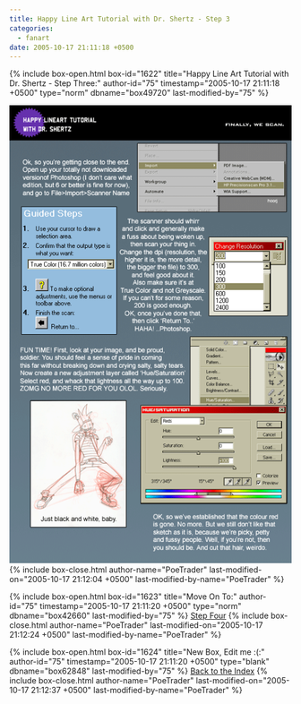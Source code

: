 ```yaml
---
title: Happy Line Art Tutorial with Dr. Shertz - Step 3
categories:
  - fanart
date: 2005-10-17 21:11:18 +0500
---
```

{% include box-open.html box-id="1622" title="Happy Line Art Tutorial with Dr. Shertz - Step Three:" author-id="75" timestamp="2005-10-17 21:11:18 +0500" type="norm" dbname="box49720" last-modified-by="75" %}
<center><img src="step_3_gif_ani.gif" /></center>
{% include box-close.html author-name="PoeTrader" last-modified-on="2005-10-17 21:12:04 +0500" last-modified-by-name="PoeTrader" %}

{% include box-open.html box-id="1623" title="Move On To:" author-id="75" timestamp="2005-10-17 21:11:20 +0500" type="norm" dbname="box42660" last-modified-by="75" %}
<a href="step4.php">Step Four</a>
{% include box-close.html author-name="PoeTrader" last-modified-on="2005-10-17 21:12:24 +0500" last-modified-by-name="PoeTrader" %}

{% include box-open.html box-id="1624" title="New Box, Edit me :(:" author-id="75" timestamp="2005-10-17 21:11:20 +0500" type="blank" dbname="box62848" last-modified-by="75" %}
<a href="index.php">Back to the Index</a>
{% include box-close.html author-name="PoeTrader" last-modified-on="2005-10-17 21:12:37 +0500" last-modified-by-name="PoeTrader" %}
